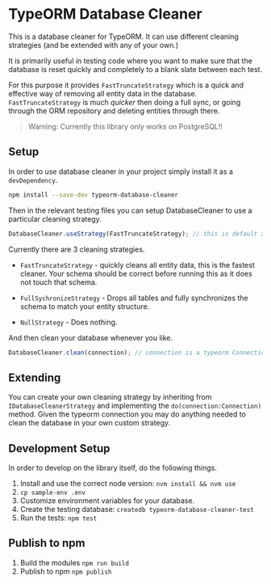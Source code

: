 # TypeORM Database Cleaner

This is a database cleaner for TypeORM. It can use different cleaning
strategies (and be extended with any of your own.)

It is primarily useful in testing code where you want to make sure
that the database is reset quickly and completely to a blank slate
between each test.

For this purpose it provides `FastTruncateStrategy` which is a quick
and effective way of removing all entity data in the
database. `FastTruncateStrategy` is much *quicker* then doing a full
sync, or going through the ORM repository and deleting entities
through there.

> Warning: Currently this library only works on PostgreSQL!!

## Setup

In order to use database cleaner in your project simply install it as
a `devDependency`.

```bash
npm install --save-dev typeorm-database-cleaner
```

Then in the relevant testing files you can setup DatabaseCleaner to
use a particular cleaning strategy.

```typescript
DatabaseCleaner.useStrategy(FastTruncateStrategy); // this is default already
```

Currently there are 3 cleaning strategies.

* `FastTruncateStrategy` - quickly cleans all entity data, this is the
fastest cleaner. Your schema should be correct before running this as
it does not touch that schema.

* `FullSychronizeStrategy` - Drops all tables and fully synchronizes
the schema to match your entity structure.

* `NullStrategy` - Does nothing.

And then clean your database whenever you like.

```typescript
DatabaseCleaner.clean(connection); // connection is a typeorm Connection object
```

## Extending

You can create your own cleaning strategy by inheriting from
`IDatabaseCleanerStrategy` and implementing the
`do(connection:Connection)` method. Given the typeorm connection you
may do anything needed to clean the database in your own custom
strategy.

## Development Setup

In order to develop on the library itself, do the following things.

1. Install and use the correct node version: `nvm install && nvm use`
1. `cp sample-env .env`
1. Customize environment variables for your database.
1. Create the testing database: `createdb typeorm-database-cleaner-test`
1. Run the tests: `npm test`

## Publish to npm

1. Build the modules `npm run build`
1. Publish to npm `npm publish`